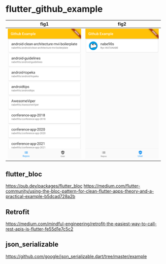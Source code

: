 # flutter_github_example

fig1|fig2
---|---
![fig1](./image/fig1.png)|![fig2](./image/fig2.png)

## flutter_bloc
https://pub.dev/packages/flutter_bloc
https://medium.com/flutter-community/using-the-bloc-pattern-for-clean-flutter-apps-theory-and-a-practical-example-b5dcad728a2b

## Retrofit
https://medium.com/mindful-engineering/retrofit-the-easiest-way-to-call-rest-apis-is-flutter-fe55d1e7c5c2

## json_serializable
https://github.com/google/json_serializable.dart/tree/master/example

